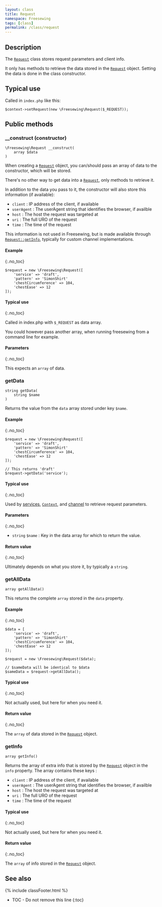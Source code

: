 ```yaml
---
layout: class
title: Request
namespace: Freesewing
tags: [class]
permalink: /class/request
---
```

## Description 

The [`Request`](request) class stores request parameters and client info.

It only has methods to retrieve the data stored in the [`Request`](request) object.
Setting the data is done in the class constructor.

## Typical use

Called in `index.php` like this:

```php?start_inline=1
$context->setRequest(new \Freesewing\Request($_REQUEST));
```

## Public methods

### \_\_construct (constructor)

```php?start_inline=1
\Freesewing\Request __construct( 
    array $data 
)
```

When creating a [`Request`](request) object, you can/should pass an array of data 
to the constructor, which will be stored.

There's no other way to get data into a [`Request`](request), only methods to 
retrieve it.

In addition to the data you pass to it, the constructor will also store 
this information (if available):

- `client` : IP address of the client, if available
- `userAgent` : The userAgent string that identifies the browser, if availble
- `host` : The host the request was targeted at
- `uri` : The full URO of the request
- `time` : The time of the request

This information is not used in Freesewing, but is made
available through [`Request::getInfo`](request#getinfo), typically for 
custom channel implementations.


#### Example
{:.no_toc}

```php?start_inline=1
$request = new \Freesewing\Request([
    'service' => 'draft',
    'pattern' => 'SimonShirt'
    'chestCircumference' => 104,
    'chestEase' => 12
]);
```

#### Typical use
{:.no_toc}

Called in index.php with `$_REQUEST` as data array.

You could however pass another array, when running freesewing from a
command line for example.

#### Parameters
{:.no_toc}

This expects an `array` of data.

### getData

```php?start_inline=1
string getData( 
    string $name
)
```

Returns the value from the `data` array stored under key `$name`.


#### Example
{:.no_toc}

```php?start_inline=1
$request = new \Freesewing\Request([
    'service' => 'draft',
    'pattern' => 'SimonShirt'
    'chestCircumference' => 104,
    'chestEase' => 12
]);

// This returns 'draft'
$request->getData('service');
```

#### Typical use
{:.no_toc}

Used by [services](/class/services/service), [`Context`](context), 
and [channel](/class/channels/core/channel) to retrieve request parameters.

#### Parameters
{:.no_toc}

- `string` `$name` : Key in the data array for which to return the value.

#### Return value
{:.no_toc}

Ultimately depends on what you store it, by typically a `string`.

### getAllData

```php?start_inline=1
array getAllData() 
```

This returns the complete `array` stored in the `data` property.

#### Example
{:.no_toc}

```php?start_inline=1
$data = [
    'service' => 'draft',
    'pattern' => 'SimonShirt'
    'chestCircumference' => 104,
    'chestEase' => 12
]);

$request = new \Freesewing\Request($data);

// $sameData will be identical to $data
$sameData = $request->getAllData();
```

#### Typical use
{:.no_toc}

Not actually used, but here for when you need it.

#### Return value
{:.no_toc}

The `array` of data stored in the [`Request`](request) object.

### getInfo

```php?start_inline=1
array getInfo()
```

Returns the array of extra info that is stored by the [`Request`](request) object in the `info`
property. The array contains these keys :

- `client` : IP address of the client, if available
- `userAgent` : The userAgent string that identifies the browser, if availble
- `host` : The host the request was targeted at
- `uri` : The full URO of the request
- `time` : The time of the request

#### Typical use
{:.no_toc}

Not actually used, but here for when you need it.

#### Return value
{:.no_toc}

The `array` of info stored in the [`Request`](request) object.

## See also
{% include classFooter.html %}
* TOC - Do not remove this line
{:toc}

